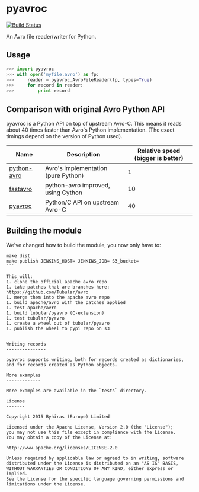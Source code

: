 pyavroc
=======

[![Build Status](https://travis-ci.org/Byhiras/pyavroc.svg?branch=master)](https://travis-ci.org/Byhiras/pyavroc)

An Avro file reader/writer for Python.

Usage
-----

```python
>>> import pyavroc
>>> with open('myfile.avro') as fp:
>>>     reader = pyavroc.AvroFileReader(fp, types=True)
>>>     for record in reader:
>>>         print record
```

Comparison with original Avro Python API
----------------------------------------

pyavroc is a Python API on top of upstream Avro-C. This means it reads about 40 times faster than Avro's Python implementation. (The exact timings depend on the version of Python used).

Name                                              | Description                         | Relative speed (bigger is better)
--------------------------------------------------|-------------------------------------|----------------------------------
[python-avro](https://github.com/apache/avro.git) | Avro's implementation (pure Python) | 1
[fastavro](https://bitbucket.org/tebeka/fastavro) | python-avro improved, using Cython  | 10
[pyavroc](https://github.com/Byhiras/pyavroc.git) | Python/C API on upstream Avro-C     | 40

Building the module
-------------------

We've changed how to build the module, you now only have to:

````
make dist
make publish JENKINS_HOST= JENKINS_JOB= S3_bucket=
```

This will:
1. clone the official apache avro repo
1. take patches that are branches here: https://github.com/Tubular/avro
1. merge them into the apache avro repo
1. build apache/avro with the patches applied
1. test apache/avro
1. build tubular/pyavro (C-extension)
1. test tubular/pyavro
1. create a wheel out of tubular/pyavro
1. publish the wheel to pypi repo on s3


Writing records
---------------

pyavroc supports writing, both for records created as dictionaries, and for records created as Python objects.

More examples
-------------

More examples are available in the `tests` directory.

License
-------

Copyright 2015 Byhiras (Europe) Limited

Licensed under the Apache License, Version 2.0 (the "License");
you may not use this file except in compliance with the License.
You may obtain a copy of the License at:

http://www.apache.org/licenses/LICENSE-2.0

Unless required by applicable law or agreed to in writing, software
distributed under the License is distributed on an "AS IS" BASIS,
WITHOUT WARRANTIES OR CONDITIONS OF ANY KIND, either express or implied.
See the License for the specific language governing permissions and
limitations under the License.
